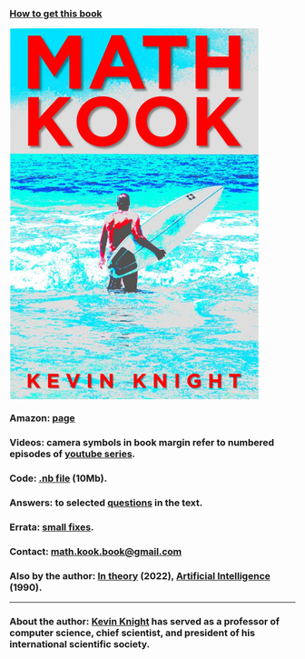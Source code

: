 


### <a href="https://www.amazon.com/gp/product/B0B92QRT3D/ref=ox_sc_saved_image_1?smid=A1Y53T3O3Q25L8&psc=1">How to get this book</a>

<a href="https://www.amazon.com/gp/product/B0B92QRT3D/ref=ox_sc_saved_image_1?smid=A1Y53T3O3Q25L8&psc=1">
  <IMG ALIGN=CENTER SRC="mk-cover-pg.jpg"> 
    </a>

  
### Amazon: <a href="https://www.amazon.com/gp/product/B0B92QRT3D/ref=ox_sc_saved_image_1?smid=A1Y53T3O3Q25L8&psc=1">page</a>

### Videos: camera symbols in book margin refer to numbered episodes of <a href="https://www.youtube.com/playlist?list=PL4lTtiG6es54CW3vr5yKm99TcTLAaE0kE">youtube series</a>.

### Code: <a href="math-kook.nb">.nb file</a> (10Mb).

### Answers: to selected <a href="questions.html">questions</a> in the text.

### Errata: <a href="errata.html">small fixes</a>.
  
### Contact: <a href="mailto:math.kook.book@gmail.com">math.kook.book@gmail.com</a>

### Also by the author: <a href="https://www.amazon.com/gp/product/B0B92HRJWG/ref=crt_ewc_img_dp_1?ie=UTF8&psc=1&smid=ATVPDKIKX0DER">In theory</a> (2022), <a href="https://www.amazon.com/Artificial-Intelligence-Elaine-Rich/dp/0070522634/ref=sr_1_2?crid=14AZ5I9B1ISN1&amp;keywords=kevin+knight+artificial+intelligence&amp;qid=1659386396&amp;sprefix=kevin+knight+artificial+intelligenc%2Caps%2C161&amp;sr=8-2)">Artificial Intelligence</a> (1990).

<hr>
  
### About the author: <a href="https://kevincrawfordknight.github.io/">Kevin Knight</a> has served as a professor of computer science, chief scientist, and president of his international scientific society. <!-- He is currently splitting his time between indoors and outdoors. -->


